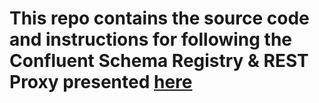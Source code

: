 # This repo contains the source code and instructions for following the Confluent Schema Registry & REST Proxy  presented [here](https://www.udemy.com/course/confluent-schema-registry/)